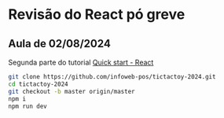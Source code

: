 # Revisão do React pó greve

## Aula de 02/08/2024
Segunda parte do tutorial [Quick start - React](https://react.dev/learn)

```bash
git clone https://github.com/infoweb-pos/tictactoy-2024.git
cd tictactoy-2024
git checkout -b master origin/master
npm i
npm run dev
```
